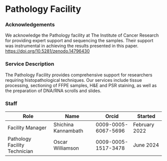 # Pathology Facility

### Acknowledgements
We acknowledge the Pathology facility at The Institute of Cancer Research for providing expert support and sequencing the samples. Their support was instrumental in achieving the results presented in this paper. https://doi.org/10.5281/zenodo.14796430

### Service Description
The Pathology Facility provides comprehensive support for researchers requiring histopathological techniques. Our services include tissue processing, sectioning of FFPE samples, H&E and PSR staining, as well as the preparation of DNA/RNA scrolls and slides. 

### Staff
| Role	| Name	| Orcid	| Started |
| -- | -- | -- | -- |
| Facility Manager |	Shichina Kannambath	| 0009-0005-6067-5696	| February 2022 |
| Pathology Facility Technician | Oscar Williamson	| 0009-0005-1517-3478	| June 2024 |

